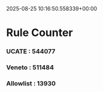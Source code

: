 2025-08-25 10:16:50.558339+00:00
# Rule Counter 
 ### UCATE : 544077

 ### Veneto : 511484

 ### Allowlist : 13930